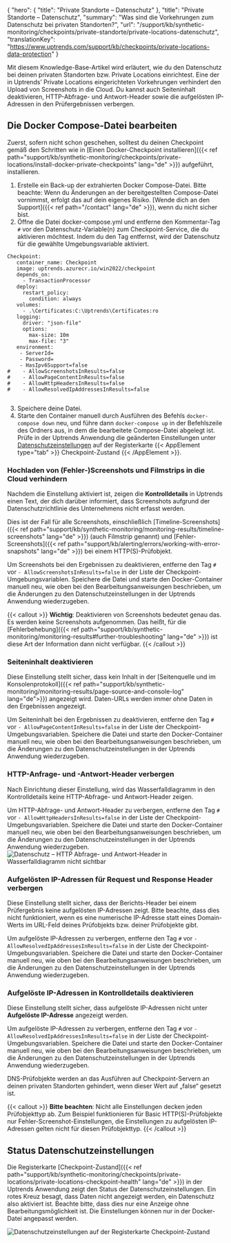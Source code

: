 {
  "hero": {
    "title": "Private Standorte – Datenschutz"
  },
  "title": "Private Standorte – Datenschutz",
  "summary": "Was sind die Vorkehrungen zum Datenschutz bei privaten Standorten?",
  "url": "/support/kb/synthetic-monitoring/checkpoints/private-standorte/private-locations-datenschutz",
  "translationKey": "https://www.uptrends.com/support/kb/checkpoints/private-locations-data-protection"
}

Mit diesem Knowledge-Base-Artikel wird erläutert, wie du den Datenschutz bei deinen privaten Standorten bzw. Private Locations einrichtest. Eine der in Uptrends’ Private Locations eingerichteten Vorkehrungen verhindert den Upload von Screenshots in die Cloud. Du kannst auch Seiteninhalt deaktivieren, HTTP-Abfrage- und Antwort-Header sowie die aufgelösten IP-Adressen in den Prüfergebnissen verbergen.

## Die Docker Compose-Datei bearbeiten

Zuerst, sofern nicht schon geschehen, solltest du deinen Checkpoint gemäß den Schritten wie in [Einen Docker-Checkpoint installieren]({{< ref path="support/kb/synthetic-monitoring/checkpoints/private-locations/install-docker-private-checkpoints" lang="de" >}}) aufgeführt, installieren.

1. Erstelle ein Back-up der extrahierten Docker Compose-Datei. Bitte beachte: Wenn du Änderungen an der bereitgestellten Compose-Datei vornimmst, erfolgt das auf dein eigenes Risiko. [Wende dich an den Support]({{< ref path="/contact" lang="de" >}}), wenn du nicht sicher bist.
2. Öffne die Datei docker-compose.yml und entferne den Kommentar-Tag ``#`` vor den Datenschutz-Variable(n) zum Checkpoint-Service, die du aktivieren möchtest. Indem du den Tag entfernst, wird der Datenschutz für die gewählte Umgebungsvariable aktiviert.


 ```
 Checkpoint:
    container_name: Checkpoint
    image: uptrends.azurecr.io/win2022/checkpoint
    depends_on:
      - TransactionProcessor
    deploy:
      restart_policy:
        condition: always
    volumes:
      - .\Certificates:C:\Uptrends\Certificates:ro
    logging:
      driver: "json-file"
      options:
        max-size: 10m
        max-file: "3"
    environment:
     - ServerId=
     - Password=
     - HasIpv6Support=false
#    - AllowScreenshotsInResults=false
#    - AllowPageContentInResults=false
#    - AllowHttpHeadersInResults=false
#    - AllowResolvedIpAddressesInResults=false
  
 ```    
3. Speichere deine Datei.
4. Starte den Container manuell durch Ausführen des Befehls ```docker-compose down``` neu, und führe dann ```docker-compose up``` in der Befehlszeile des Ordners aus, in dem die bearbeitete Compose-Datei abgelegt ist. Prüfe in der Uptrends Anwendung die geänderten Einstellungen unter [Datenschutzeinstellungen](#data-protection-settings-status) auf der Registerkarte {{< AppElement type="tab" >}} Checkpoint-Zustand {{< /AppElement >}}.
 
### Hochladen von (Fehler-)Screenshots und Filmstrips in die Cloud verhindern
Nachdem die Einstellung aktiviert ist, zeigen die **Kontrolldetails** in Uptrends einen Text, der dich darüber informiert, dass Screenshots aufgrund der Datenschutzrichtlinie des Unternehmens nicht erfasst werden.

Dies ist der Fall für alle Screenshots, einschließlich [Timeline-Screenshots]({{< ref path="support/kb/synthetic-monitoring/monitoring-results/timeline-screenshots" lang="de" >}}) (auch Filmstrip genannt) und [Fehler-Screenshots]({{< ref path="support/kb/alerting/errors/working-with-error-snapshots" lang="de" >}}) bei einem HTTP(S)-Prüfobjekt.

Um Screenshots bei den Ergebnissen zu deaktivieren, entferne den Tag ``#`` vor `- AllowScreenshotsInResults=false` in der Liste der Checkpoint-Umgebungsvariablen. Speichere die Datei und starte den Docker-Container manuell neu, wie oben bei den Bearbeitungsanweisungen beschrieben, um die Änderungen zu den Datenschutzeinstellungen in der Uptrends Anwendung wiederzugeben.

{{< callout >}} **Wichtig**: Deaktivieren von Screenshots bedeutet genau das. Es werden keine Screenshots aufgenommen. Das heißt, für die [Fehlerbehebung]({{< ref path="support/kb/synthetic-monitoring/monitoring-results#further-troubleshooting" lang="de" >}}) ist diese Art der Information dann nicht verfügbar.
 {{< /callout >}}

### Seiteninhalt deaktivieren 
Diese Einstellung stellt sicher, dass kein Inhalt in der [Seitenquelle und im Konsolenprotokoll]({{< ref path="support/kb/synthetic-monitoring/monitoring-results/page-source-and-console-log" lang="de">}}) angezeigt wird. Daten-URLs werden immer ohne Daten in den Ergebnissen angezeigt.

Um Seiteninhalt bei den Ergebnissen zu deaktivieren, entferne den Tag ``#`` vor `- AllowPageContentInResults=false` in der Liste der Checkpoint-Umgebungsvariablen. Speichere die Datei und starte den Docker-Container manuell neu, wie oben bei den Bearbeitungsanweisungen beschrieben, um die Änderungen zu den Datenschutzeinstellungen in der Uptrends Anwendung wiederzugeben.

### HTTP-Anfrage- und -Antwort-Header verbergen
Nach Einrichtung dieser Einstellung, wird das Wasserfalldiagramm in den Kontrolldetails keine HTTP-Abfrage- und Antwort-Header zeigen.

Um HTTP-Abfrage- und Antwort-Header zu verbergen, entferne den Tag ``#`` vor `- AllowHttpHeadersInResults=false` in der Liste der Checkpoint-Umgebungsvariablen. Speichere die Datei und starte den Docker-Container manuell neu, wie oben bei den Bearbeitungsanweisungen beschrieben, um die Änderungen zu den Datenschutzeinstellungen in der Uptrends Anwendung wiederzugeben.
![Datenschutz – HTTP Abfrage- und Antwort-Header in Wasserfalldiagramm nicht sichtbar](/img/content/scr-data-protection-waterfall-headers.min.png)

### Aufgelösten IP-Adressen für Request und Response Header verbergen
Diese Einstellung stellt sicher, dass der Berichts-Header bei einem Prüfergebnis keine aufgelösten IP-Adressen zeigt. Bitte beachte, dass dies nicht funktioniert, wenn es eine numerische IP-Adresse statt eines Domain-Werts im URL-Feld deines Prüfobjekts bzw. deiner Prüfobjekte gibt.

Um aufgelöste IP-Adressen zu verbergen, entferne den Tag ``#`` vor `- AllowResolvedIpAddressesInResults=false` in der Liste der Checkpoint-Umgebungsvariablen. Speichere die Datei und starte den Docker-Container manuell neu, wie oben bei den Bearbeitungsanweisungen beschrieben, um die Änderungen zu den Datenschutzeinstellungen in der Uptrends Anwendung wiederzugeben.

### Aufgelöste IP-Adressen in Kontrolldetails deaktivieren 
Diese Einstellung stellt sicher, dass aufgelöste IP-Adressen nicht unter **Aufgelöste IP-Adresse** angezeigt werden.

Um aufgelöste IP-Adressen zu verbergen, entferne den Tag ``#`` vor `- AllowResolvedIpAddressesInResults=false` in der Liste der Checkpoint-Umgebungsvariablen. Speichere die Datei und starte den Docker-Container manuell neu, wie oben bei den Bearbeitungsanweisungen beschrieben, um die Änderungen zu den Datenschutzeinstellungen in der Uptrends Anwendung wiederzugeben.

DNS-Prüfobjekte werden an das Ausführen auf Checkpoint-Servern an deinen privaten Standorten gehindert, wenn dieser Wert auf „false“ gesetzt ist.

{{< callout >}} **Bitte beachten**: Nicht alle Einstellungen decken jeden Prüfobjekttyp ab. Zum Beispiel funktionieren für Basic HTTP(S)-Prüfobjekte nur Fehler-Screenshot-Einstellungen, die Einstellungen zu aufgelösten IP-Adressen gelten nicht für diesen Prüfobjekttyp.
{{< /callout >}}

## Status Datenschutzeinstellungen 

Die Registerkarte [Checkpoint-Zustand]({{< ref path="support/kb/synthetic-monitoring/checkpoints/private-locations/private-locations-checkpoint-health" lang="de" >}}) in der Uptrends Anwendung zeigt den Status der Datenschutzeinstellungen. Ein rotes Kreuz besagt, dass Daten nicht angezeigt werden, ein Datenschutz also aktiviert ist. Beachte bitte, dass dies nur eine Anzeige ohne Bearbeitungsmöglichkeit ist. Die Einstellungen können nur in der Docker-Datei angepasst werden.

![Datenschutzeinstellungen auf der Registerkarte Checkpoint-Zustand](/img/content/scr_private-location-checkpoint-health-data-protected.min.png)